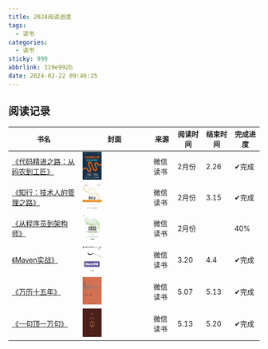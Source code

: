 ```yaml
---
title: 2024阅读进度
tags:
  - 读书
categories:
  - 读书
sticky: 999
abbrlink: 319e992b
date: 2024-02-22 09:46:25
---
```


## 阅读记录

| 书名                                                         | 封面                                                         | 来源     | 阅读时间 | 结束时间 | 完成进度     |
| ------------------------------------------------------------ | ------------------------------------------------------------ | -------- | -------- | -------- | ------------ |
| [《代码精进之路：从码农到工匠》](https://weread.qq.com/web/bookDetail/81132f5071cc7f7a81151c9) | <img src="/images/book/代码精进之路_封面.jpg" width="30%" height="30%"/> | 微信读书 | 2月份    | 2.26     | &#10004;完成 |
| [《知行：技术人的管理之路》](https://weread.qq.com/web/reader/c3032820813ab8038g014ada) | <img src="/images/book/知行：技术人的管理之路.jpg" width="30%" height="30%"/> | 微信读书 | 2月份    | 3.15     | &#10004;完成 |
| [《从程序员到架构师》](https://weread.qq.com/web/reader/d5532b10813ab6da3g0189c9) | <img src="/images/book/从程序员到架构师.jpg" width="30%" height="30%"/> | 微信读书 | 2月份    |          | 40%          |
| [《Maven实战》](https://weread.qq.com/web/bookDetail/2a6323005931bb2a6eec434) | <img src="/images/book/maven实战.jpg" width="30%" height="30%"/> | 微信读书 | 3.20     | 4.4      | &#10004;完成 |
| [《万历十五年》](https://weread.qq.com/web/bookDetail/091322d05cd5230913042e3) | <img src="/images/book/万历十五年.jpg" width="30%" height="30%"/> | 微信读书 | 5.07     | 5.13     | &#10004;完成 |
| [《一句顶一万句》](https://weread.qq.com/web/reader/3de32670813ab703eg013597?) | <img src="/images/book/一句顶一万句.jpg" width="30%" height="30%"/> | 微信读书 | 5.13     | 5.20     | &#10004;完成 |

